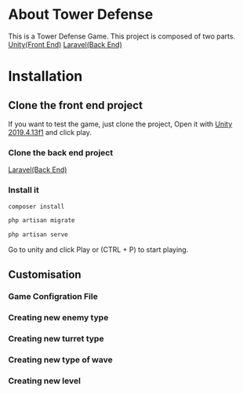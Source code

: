 # About Tower Defense

This is a Tower Defense Game.
This project is composed of two parts.
[Unity(Front End)](https://github.com/si-bada/tower-defense)
[Laravel(Back End)](https://github.com/si-bada/tower-defense-backend)

# Installation
## Clone the front end project
If you want to test the game, just clone the project, Open it with [Unity 2019.4.13f1](https://unity3d.com/fr/get-unity/download/archive) and click play.
### Clone the back end project
[Laravel(Back End)](https://github.com/si-bada/tower-defense-backend)
### Install it
```bash
composer install
```
```bash
php artisan migrate
```
```bash
php artisan serve
```
Go to unity and click Play or (CTRL + P) to start playing.

## Customisation
### Game Configration File
### Creating new enemy type
### Creating new turret type
### Creating new type of wave
### Creating new level
